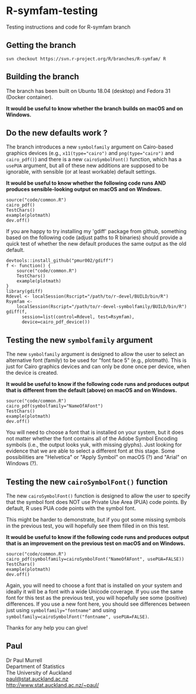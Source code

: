 # R-symfam-testing
Testing instructions and code for R-symfam branch

## Getting the branch

`svn checkout https://svn.r-project.org/R/branches/R-symfam/ R`

## Building the branch

The branch has been built on Ubuntu 18.04 (desktop) and Fedora 31 (Docker
container).

**It would be useful to know whether the branch builds on macOS and
on Windows.**

## Do the new defaults work ?

The branch introduces a new `symbolfamily` argument on Cairo-based graphics
devices (e.g., `x11(type="cairo")` and `png(type="cairo")` and
`cairo_pdf()`) and there is a new `cairoSymbolFont()` function, which
has a `usePUA` argument, but all of these new additions are supposed to
be ignorable, with sensible (or at least workable) default settings.

**It would be useful to know whether the following code runs AND
produces sensible-looking output on macOS and on Windows.**

```
source("code/common.R")
cairo_pdf()
TestChars()
example(plotmath)
dev.off()
```

If you are happy to try installing my 'gdiff' package from github, something
based on the following code (adjust paths to R binaries)
should provide a quick test of whether the
new default produces the same output as the old default.

```
devtools::install_github("pmur002/gdiff")
f <- function() {
    source("code/common.R")
    TestChars()
    example(plotmath)
}
library(gdiff)
Rdevel <- localSession(Rscript="/path/to/r-devel/BUILD/bin/R")
Rsymfam <-
    localSession(Rscript="/path/to/r-devel-symbolfamily/BUILD/bin/R")
gdiff(f,
      session=list(control=Rdevel, test=Rsymfam),
      device=cairo_pdf_device())
```

## Testing the new `symbolfamily` argument

The new `symbolfamily` argument is designed to allow the user to select
an alternative font (family) to be used for "font face 5" (e.g., plotmath).
This is just for Cairo graphics devices and can only be done once per device,
when the device is created.

**It would be useful to know if the following code runs and
produces output that is different from the default (above)
on macOS and on Windows.**

```
source("code/common.R")
cairo_pdf(symbolfamily="NameOfAFont")
TestChars()
example(plotmath)
dev.off()
```

You will need to choose a font that is installed on your system,
but it does not matter whether the font contains all of the Adobe
Symbol Encoding symbols
(i.e., the output looks yuk, with missing glyphs).
Just looking for evidence that we are able to select a different font
at this stage.  Some possibilities are "Helvetica" or 
"Apply Symbol" on macOS (?) and "Arial" on Windows (?).

## Testing the new `cairoSymbolFont()` function

The new `cairoSymbolFont()` function is designed to allow the user
to specify that the symbol font does NOT use Private Use Area (PUA) code points.
By default, R uses PUA code points with the symbol font.

This might be harder to demonstrate, but if you got some missing symbols
in the previous test, you will hopefully see them filled in on this test.

**It would be useful to know if the following code runs and
produces output that is an improvement on the previous test
on macOS and on Windows.**

```
source("code/common.R")
cairo_pdf(symbolfamily=cairoSymbolFont("NameOfAFont", usePUA=FALSE))
TestChars()
example(plotmath)
dev.off()
```

Again, you will need to choose a font that is installed on your system
and ideally it will be a font with a wide Unicode coverage.  If you use 
the same font for this test as the previous test, you will hopefully 
see some (positive) differences.  If you use a new font here, you should
see differences between just using `symbolfamily="fontname"` and using
`symbolfamily=cairoSymbolFont("fontname", usePUA=FALSE)`.

Thanks for any help you can give!

Paul
-- 
Dr Paul Murrell\
Department of Statistics\
The University of Auckland\
paul@stat.auckland.ac.nz\
http://www.stat.auckland.ac.nz/~paul/
